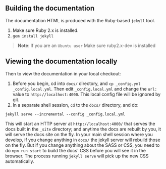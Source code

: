 ## Building the documentation

The documentation HTML is produced with the Ruby-based `jekyll` tool.

1. Make sure Ruby 2.x is installed.
2. `gem install jekyll`

> **Note**: If you are an ```Ubuntu user``` Make sure ruby2.x-dev is installed

## Viewing the documentation locally

Then to view the documentation in your local checkout:

1. Before you begin, cd into `docs/` directory, and `cp _config.yml _config.local.yml`. Then edit `_config.local.yml` and change the `url:` value to `http://localhost:4000`. This local config file will be ignored by git.
1. In a separate shell session, `cd` to the `docs/` directory, and do:
```
jekyll serve --incremental --config _config.local.yml
```
This will start an HTTP server at `http://localhost:4000/` that serves the docs built in the `_site` directory; and anytime the docs are rebuilt by you, it will serve the docs site on the fly. In your main shell session where you develop, if you change anything in `docs/` the jekyll server will rebuild those on the fly. But if you change anything about the SASS or CSS, you need to do `npm run start` to build the docs' CSS before you will see it in the browser. The process running `jekyll serve` will pick up the new CSS automatically.
